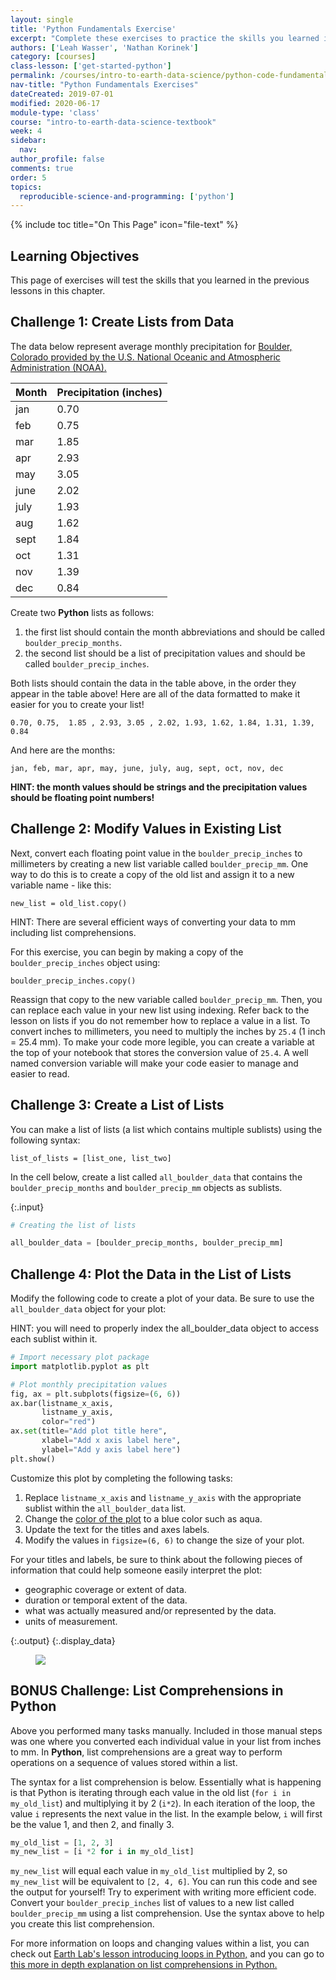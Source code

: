 ```yaml
---
layout: single
title: 'Python Fundamentals Exercise'
excerpt: "Complete these exercises to practice the skills you learned in the Python fundamentals chapters."
authors: ['Leah Wasser', 'Nathan Korinek']
category: [courses]
class-lesson: ['get-started-python']
permalink: /courses/intro-to-earth-data-science/python-code-fundamentals/get-started-using-python/python-fundamentals-exercises/
nav-title: "Python Fundamentals Exercises"
dateCreated: 2019-07-01
modified: 2020-06-17
module-type: 'class'
course: "intro-to-earth-data-science-textbook"
week: 4
sidebar:
  nav:
author_profile: false
comments: true
order: 5
topics:
  reproducible-science-and-programming: ['python']
---
```

{% include toc title="On This Page" icon="file-text" %}

<div class='notice--success' markdown="1">

## <i class="fa fa-graduation-cap" aria-hidden="true"></i> Learning Objectives

This page of exercises will test the skills that you learned in the previous lessons in this chapter.

</div>

<div class="notice--warning" markdown="1">

## <i class="fa fa-pencil-square-o" aria-hidden="true"></i> Challenge 1: Create Lists from Data 

The data below represent average monthly precipitation for <a href="https://www.esrl.noaa.gov/psd/boulder/Boulder.mm.precip.html" target="_blank">Boulder, Colorado provided by the U.S. National Oceanic and Atmospheric Administration (NOAA).</a> 

Month  | Precipitation (inches) |
--- | --- |
jan | 0.70 |
feb | 0.75 |
mar | 1.85 |
apr | 2.93 |
may | 3.05 |
june | 2.02 |
july | 1.93 |
aug | 1.62 |
sept | 1.84 |
oct | 1.31 |
nov | 1.39 |
dec | 0.84 |

Create two **Python** lists as follows:
1. the first list should contain the month abbreviations and should be called `boulder_precip_months`.
2. the second list should be a list of precipitation values and should be called `boulder_precip_inches`.

Both lists should contain the data in the table above, in the order they appear in the 
table above! Here are all of the data formatted to make it easier for you to create your 
list! 

`0.70, 0.75,  1.85 , 2.93, 3.05 , 2.02, 1.93, 1.62, 1.84, 1.31, 1.39, 0.84`

And here are the months:

`jan, feb, mar, apr, may, june, july, aug, sept, oct, nov, dec`

**HINT: the month values should be strings and the precipitation values should be floating point numbers!**

</div>


<div class="notice--warning" markdown="1">

## <i class="fa fa-pencil-square-o" aria-hidden="true"></i> Challenge 2: Modify Values in Existing List

Next, convert each floating point value in the `boulder_precip_inches` to 
millimeters by creating a new list variable called `boulder_precip_mm`. 
One way to do this is to create a copy of the old list and assign it to a 
new variable name - like this:

`new_list = old_list.copy()`

HINT: There are several efficient ways of converting your data to mm including list comprehensions. 

For this exercise, you can begin by making a copy of the `boulder_precip_inches` object using:

`boulder_precip_inches.copy()` 

Reassign that copy to the new variable called `boulder_precip_mm`. Then, 
you can replace each value in your new list using indexing. Refer back 
to the lesson on lists if you do not remember how to replace a value in 
a list. To convert inches to millimeters, you need to multiply the inches 
by `25.4` (1 inch = 25.4 mm). To make your code more legible, you can create 
a variable at the top of your notebook that stores the conversion value of 
`25.4`. A well named conversion variable will make your code easier to manage 
and easier to read.

</div>


<div class="notice--warning" markdown="1">

## <i class="fa fa-pencil-square-o" aria-hidden="true"></i> Challenge 3: Create a List of Lists

You can make a list of lists (a list which contains multiple sublists) using the following syntax:

`list_of_lists = [list_one, list_two]`

In the cell below, create a list called `all_boulder_data` that contains the 
`boulder_precip_months` and `boulder_precip_mm` objects as sublists.

</div>

{:.input}
```python
# Creating the list of lists

all_boulder_data = [boulder_precip_months, boulder_precip_mm]
```

<div class="notice--warning" markdown="1">

## <i class="fa fa-pencil-square-o" aria-hidden="true"></i> Challenge 4: Plot the Data in the List of Lists

Modify the following code to create a plot of your data. Be sure to use the 
`all_boulder_data` object for your plot:

HINT: you will need to properly index the all_boulder_data object to access each 
sublist within it. 

```python
# Import necessary plot package
import matplotlib.pyplot as plt

# Plot monthly precipitation values
fig, ax = plt.subplots(figsize=(6, 6))
ax.bar(listname_x_axis, 
       listname_y_axis, 
       color="red")
ax.set(title="Add plot title here",
       xlabel="Add x axis label here", 
       ylabel="Add y axis label here")
plt.show()
```

Customize this plot by completing the following tasks:
1. Replace `listname_x_axis` and `listname_y_axis` with the appropriate sublist within the `all_boulder_data` list.
2. Change the <a href="https://matplotlib.org/mpl_examples/color/named_colors.hires.png" target="_blank">color of the plot</a> to a blue color such as aqua.
3. Update the text for the titles and axes labels. 
4. Modify the values in `figsize=(6, 6)` to change the size of your plot. 

For your titles and labels, be sure to think about the following pieces of information that could help someone easily interpret the plot:

* geographic coverage or extent of data.
* duration or temporal extent of the data.
* what was actually measured and/or represented by the data.
* units of measurement.

</div>


{:.output}
{:.display_data}

<figure>

<img src = "{{ site.url }}/images/courses/intro-to-earth-data-science-textbook/04-python-fundamentals/get-started-python/2019-09-03-python-fundamentals-05-exercise/2019-09-03-python-fundamentals-05-exercise_9_0.png">

</figure>




<div class="notice--warning" markdown="1">

## <i class="fa fa-pencil-square-o" aria-hidden="true"></i> BONUS Challenge: List Comprehensions in Python

Above you performed many tasks manually. Included in those manual steps was one 
where you converted each individual value in your list from inches to mm.
In **Python**, list comprehensions are a great way to perform operations on a sequence 
of values stored within a list. 

The syntax for a list comprehension is below. Essentially what is happening is that 
Python is iterating through each value in the old list (`for i in my_old_list`) and 
multiplying it by 2 (`i*2`). In each iteration of the loop, the value `i` represents 
the next value in the list. In the example below, `i` will first be the value 1, 
and then 2, and finally 3.


```python
my_old_list = [1, 2, 3]
my_new_list = [i *2 for i in my_old_list] 
```

`my_new_list` will equal each value in `my_old_list` multiplied by 2, so `my_new_list` 
will be equivalent to `[2, 4, 6]`. You can run this code and see the output for yourself!
Try to experiment with writing more efficient code. Convert your `boulder_precip_inches` 
list of values to a new list called `boulder_precip_mm` using a list comprehension. Use 
the syntax above to help you create this list comprehension.

For more information on loops and changing values within a list, you can check out <a href="https://www.earthdatascience.org/courses/intro-to-earth-data-science/write-efficient-python-code/loops/" target="_blank">Earth Lab's lesson introducing loops in Python,</a> and you can go to <a href="https://www.pythonforbeginners.com/basics/list-comprehensions-in-python" target="_blank">this more in depth explanation on list comprehensions in Python.</a>

</div>

